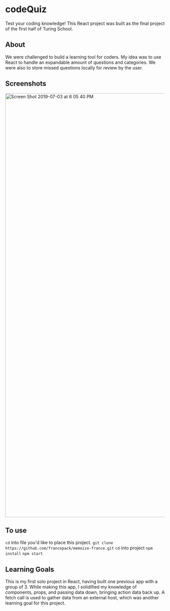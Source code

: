 # codeQuiz
Test your coding knowledge! This React project was built as the final project of the first half of Turing School.

## About
We were challenged to build a learning tool for coders. My idea was to use React to handle an expandable amount of questions and categories. We were also to store missed questions locally for review by the user.

## Screenshots
<img width="1338" alt="Screen Shot 2019-07-03 at 6 05 40 PM" src="https://user-images.githubusercontent.com/44355328/60631671-d5a12b80-9dbd-11e9-8d17-f90ffdcd1b55.png">

## To use
```cd``` into file you'd like to place this project.
```git clone https://github.com/francepack/memoize-france.git```
```cd``` into project
```npm install```
```npm start```

## Learning Goals
This is my first solo project in React, having built one previous app with a group of 3. While making this app, I solidified my knowledge of components, props, and passing data down, bringing action data back up. A fetch call is used to gather data from an external host, which was another learning goal for this project.
